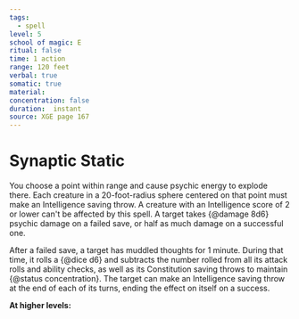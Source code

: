```yaml
---
tags:
  - spell
level: 5
school of magic: E
ritual: false
time: 1 action
range: 120 feet
verbal: true
somatic: true
material: 
concentration: false
duration:  instant
source: XGE page 167
---
```

# Synaptic Static
You choose a point within range and cause psychic energy to explode there. Each creature in a 20-foot-radius sphere centered on that point must make an Intelligence saving throw. A creature with an Intelligence score of 2 or lower can't be affected by this spell. A target takes {@damage 8d6} psychic damage on a failed save, or half as much damage on a successful one.

After a failed save, a target has muddled thoughts for 1 minute. During that time, it rolls a {@dice d6} and subtracts the number rolled from all its attack rolls and ability checks, as well as its Constitution saving throws to maintain {@status concentration}. The target can make an Intelligence saving throw at the end of each of its turns, ending the effect on itself on a success.

**At higher levels:** 